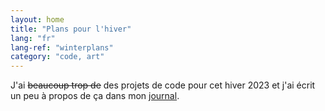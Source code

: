 ```yaml
---
layout: home
title: "Plans pour l'hiver"
lang: "fr"
lang-ref: "winterplans"
category: "code, art"
---
```

J'ai <s>beaucoup trop de</s> des projets de code pour cet hiver 2023 et j'ai écrit un peu à propos de ça dans mon [journal](https://pquod.github.io/dev_portfolio/fr/log.html#plans-pour-l-hiver).
